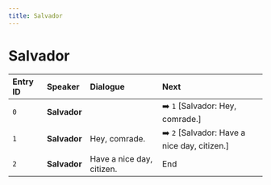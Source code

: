 ```yaml
---
title: Salvador
---
```


# Salvador


| Entry ID | Speaker | Dialogue | Next |
| :------- | :------ | :------- | :------------ |
| `0` | **Salvador** |  | ➡️ `1` \[Salvador: Hey, comrade\.\] |
| `1` | **Salvador** | Hey, comrade\. | ➡️ `2` \[Salvador: Have a nice day, citizen\.\] |
| `2` | **Salvador** | Have a nice day, citizen\. | End |

